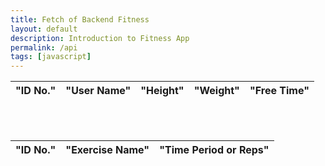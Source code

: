 ```yaml
---
title: Fetch of Backend Fitness
layout: default
description: Introduction to Fitness App   
permalink: /api
tags: [javascript]
---
```


<table>
        <thead>
          <tr>
              <th>"ID No."</th>
              <th>"User Name"</th>
              <th>"Height"</th>
              <th>"Weight"</th>
              <th>"Free Time"</th>
          </tr>
        </thead>
        <tbody id="ref_id">
    <script>
      {
                    //const url = "https://fitness.nighthawkcoders.tk/api/v1/users";
                    const url = "http://localhost:8080/api/v1/users";
                    const resultContainer  = document.getElementById("ref_id");
                    fetch(url)
                    .then(res => res.json())
                    .then((data) => {
                    alert("Fetching data..........");
                    for (const rs of data)
                    {
                        const tr = document.createElement("tr");
                        const n1 = document.createElement("td");
                        const n2 = document.createElement("td");    
                        const n3 = document.createElement("td");
                        const n4 = document.createElement("td");    
                        const n5 = document.createElement("td");
                        n1.innerHTML = rs.id;
                        n2.innerHTML = rs.name;
                        n3.innerHTML = rs.height1+"'"+rs.height2+"\"";
                        n4.innerHTML = rs.weight;
                        n5.innerHTML = rs.freetime;
                        tr.appendChild(n1);
                        tr.appendChild(n2);
                        tr.appendChild(n3);
                        tr.appendChild(n4);
                        tr.appendChild(n5);
                        // add HTML to container
                        resultContainer.appendChild(tr);
                       // alert(rs.name);
                    }
                    })
                    .catch(err => { throw err });
                }
    </script>
</tbody>
</table>
<br>
<br>
<table>
        <thead>
          <tr>
              <th>"ID No."</th>
              <th>"Exercise Name"</th>
              <th>"Time Period or Reps"</th>
          </tr>
        </thead>
        <tbody id="refid">
    <script>
      {
                    //const url = "https://fitness.nighthawkcoders.tk/api/v1/fitnessApp";
                    const url = "http://localhost:8080/api/v1/fitnessApp";
                    const resultContainer1  = document.getElementById("refid");
                    fetch(url)
                    .then(res => res.json())
                    .then((data) => {
                    alert("Fetching data..........");
                    for (const rs of data)
                    {
                        const tr1 = document.createElement("tr");
                        const n11 = document.createElement("td");
                        const n21 = document.createElement("td");    
                        const n31 = document.createElement("td");
                        n11.innerHTML = rs.id;
                        n21.innerHTML = rs.exerciseName;
                        n31.innerHTML = rs.timePeriod;
                        tr1.appendChild(n11);
                        tr1.appendChild(n21);
                        tr1.appendChild(n31);
                        // add HTML to container
                        resultContainer1.appendChild(tr1);
                       // alert(rs.exerciseName);
                    }
                    })
                    .catch(err => { throw err });
                }
    </script>
    </tbody>
    </table>
